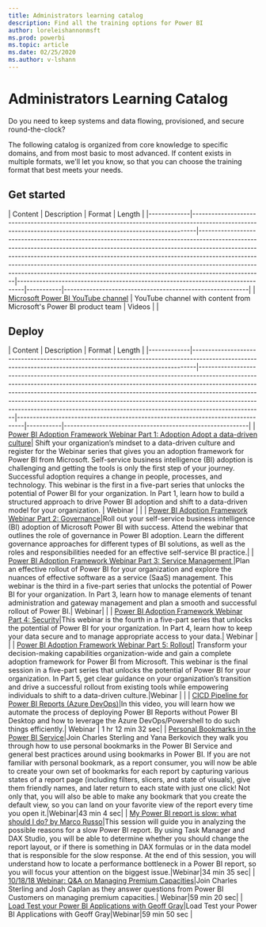 ```yaml
---
title: Administrators learning catalog
description: Find all the training options for Power BI
author: loreleishannonmsft
ms.prod: powerbi
ms.topic: article
ms.date: 02/25/2020
ms.author: v-lshann
---
```


# Administrators Learning Catalog

Do you need to keep systems and data flowing, provisioned, and secure round-the-clock?

The following catalog is organized from core knowledge to specific domains, and from most basic to most advanced. If content exists in multiple formats, we'll let you know, so that you can choose the training format that best meets your needs.

## Get started<a name="get-started"></a>
| Content  | Description  | Format   | Length | 
|-------------|-------------------------------------------------------------------------------------------------------------------------------------------------------------|--------------------------------------------------------------------------------------------------------------------------------------------------------------------------------------------------------------------------------------------------------------------------------------------------------------------------------------------------------------------------------------------------------------------------|--------------------------------------------------------------------------------|-----------|----------------------------------------------------------|
| [Microsoft Power BI YouTube channel](https://www.youtube.com/user/mspowerbi/videos) | YouTube channel with content from Microsoft's Power BI product team | Videos | |
## Deploy<a name="deploy"></a>
| Content  | Description  | Format   | Length    | 
|-------------|-------------------------------------------------------------------------------------------------------------------------------------------------------------|--------------------------------------------------------------------------------------------------------------------------------------------------------------------------------------------------------------------------------------------------------------------------------------------------------------------------------------------------------------------------------------------------------------------------|--------------------------------------------------------------------------------|-----------|----------------------------------------------------------|
| [Power BI Adoption Framework Webinar Part 1: Adoption Adopt a data-driven culture](https://info.microsoft.com/ww-landing-powerbi-adoption-ondemand.html?Is=Website)| Shift your organization’s mindset to a data-driven culture and register for the Webinar series that gives you an adoption framework for Power BI from Microsoft.  Self-service business intelligence (BI) adoption is challenging and getting the tools is only the first step of your journey. Successful adoption requires a change in people, processes, and technology. This webinar is the first in a five-part series that unlocks the potential of Power BI for your organization. In Part 1, learn how to build a structured approach to drive Power BI adoption and shift to a data-driven model for your organization.  | Webinar |       |
| [Power BI Adoption Framework Webinar Part 2: Governance](https://info.microsoft.com/ww-ondemand-powerbi-governance.html?Is=Website)|Roll out your self-service business intelligence (BI) adoption of Microsoft Power BI with success. Attend the webinar that outlines the role of governance in Power BI adoption. Learn the different governance approaches for different types of BI solutions, as well as the roles and responsibilities needed for an effective self-service BI practice.|
| [Power BI Adoption Framework Webinar Part 3: Service Management ](https://info.microsoft.com/ww-ondemand-pbi-adoption-framework-part3.html)|Plan an effective rollout of Power BI for your organization and explore the nuances of effective software as a service (SaaS) management. This webinar is the third in a five-part series that unlocks the potential of Power BI for your organization. In Part 3, learn how to manage elements of tenant administration and gateway management and plan a smooth and successful rollout of Power BI.| Webinar|             |
| [Power BI Adoption Framework Webinar Part 4: Security](https://info.microsoft.com/ww-ondemand-pbi-adoption-framework-part4.html)|This webinar is the fourth in a five-part series that unlocks the potential of Power BI for your organization. In Part 4, learn how to keep your data secure and to manage appropriate access to your data.| Webinar |                 |
| [Power BI Adoption Framework Webinar Part 5: Rollout](https://info.microsoft.com/ww-ondemand-powerbi-adoption-part5-rollout.html)| Transform your decision-making capabilities organization-wide and gain a complete adoption framework for Power BI from Microsoft. This webinar is the final session in a five-part series that unlocks the potential of Power BI for your organization. In Part 5, get clear guidance on your organization’s transition and drive a successful rollout from existing tools while empowering individuals to shift to a data-driven culture.|Webinar |                 |
| [CICD Pipeline for Power BI Reports (Azure DevOps)](https://community.powerbi.com/t5/Webinars-and-Video-Gallery/CICD-Pipeline-for-PowerBI-Reports-Azure-DevOps/td-p/864450)|In this video, you will learn how we automate the process of deploying Power BI Reports without Power BI Desktop and how to leverage the Azure DevOps/Powershell to do such things efficiently.| Webinar | 1 hr 12 min 32 sec|
| [Personal Bookmarks in the Power BI Service](https://community.powerbi.com/t5/Webinars-and-Video-Gallery/Personal-Bookmarks-in-the-Power-BI-Service/td-p/616418)|Join Charles Sterling and Yana Berkovich they walk you through how to use personal bookmarks in the Power BI Service and general best practices around using bookmarks in Power BI. If you are not familiar with personal bookmark, as a report consumer, you will now be able to create your own set of bookmarks for each report by capturing various states of a report page (including filters, slicers, and state of visuals), give them friendly names, and later return to each state with just one click! Not only that, you will also be able to make any bookmark that you create the default view, so you can land on your favorite view of the report every time you open it.|Webinar|43 min 4 sec|
| [My Power BI report is slow: what should I do? by Marco Russo](https://community.powerbi.com/t5/Webinars-and-Video-Gallery/My-Power-BI-report-is-slow-what-should-I-do-by-Marco-Russo/td-p/547348)|This session will guide you in analyzing the possible reasons for a slow Power BI report. By using Task Manager and DAX Studio, you will be able to determine whether you should change the report layout, or if there is something in DAX formulas or in the data model that is responsible for the slow response.  At the end of this session, you will understand how to locate a performance bottleneck in a Power BI report, so you will focus your attention on the biggest issue.|Webinar|34 min 35 sec|
| [10/18/18 Webinar: Q&A on Managing Premium Capacities](https://community.powerbi.com/t5/Webinars-and-Video-Gallery/10-18-18-Webinar-Q-amp-A-on-Managing-Premium-Capacities/td-p/535555)|Join Charles Sterling and Josh Caplan as they answer questions from Power BI Customers on managing premium capacities.| Webinar|59 min 20 sec|
| [Load Test your Power BI Applications with Geoff Gray](https://community.powerbi.com/t5/Webinars-and-Video-Gallery/Load-Test-your-Power-BI-Applications-with-Geoff-Gray/td-p/397357)|Load Test your Power BI Applications with Geoff Gray|Webinar|59 min 50 sec     |
